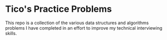 # Tico's Practice Problems

This repo is a collection of the various data structures and algorithms problems I have completed in an effort to improve my technical interviewing skills.
